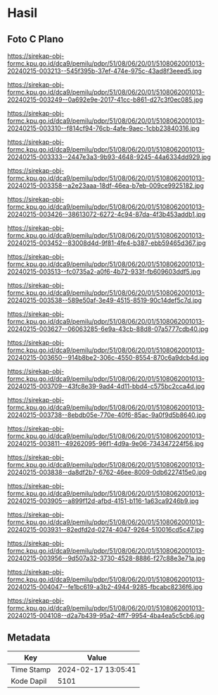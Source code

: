 # Hasil

## Foto C Plano

https://sirekap-obj-formc.kpu.go.id/dca9/pemilu/pdpr/51/08/06/20/01/5108062001013-20240215-003213--545f395b-37ef-474e-975c-43ad8f3eeed5.jpg

https://sirekap-obj-formc.kpu.go.id/dca9/pemilu/pdpr/51/08/06/20/01/5108062001013-20240215-003249--0a692e9e-2017-41cc-b861-d27c3f0ec085.jpg

https://sirekap-obj-formc.kpu.go.id/dca9/pemilu/pdpr/51/08/06/20/01/5108062001013-20240215-003310--f814cf94-76cb-4afe-9aec-1cbb23840316.jpg

https://sirekap-obj-formc.kpu.go.id/dca9/pemilu/pdpr/51/08/06/20/01/5108062001013-20240215-003333--2447e3a3-9b93-4648-9245-44a6334dd929.jpg

https://sirekap-obj-formc.kpu.go.id/dca9/pemilu/pdpr/51/08/06/20/01/5108062001013-20240215-003358--a2e23aaa-18df-46ea-b7eb-009ce9925182.jpg

https://sirekap-obj-formc.kpu.go.id/dca9/pemilu/pdpr/51/08/06/20/01/5108062001013-20240215-003426--38613072-6272-4c94-87da-4f3b453addb1.jpg

https://sirekap-obj-formc.kpu.go.id/dca9/pemilu/pdpr/51/08/06/20/01/5108062001013-20240215-003452--83008d4d-9f81-4fe4-b387-ebb59465d367.jpg

https://sirekap-obj-formc.kpu.go.id/dca9/pemilu/pdpr/51/08/06/20/01/5108062001013-20240215-003513--fc0735a2-a0f6-4b72-933f-fb609603ddf5.jpg

https://sirekap-obj-formc.kpu.go.id/dca9/pemilu/pdpr/51/08/06/20/01/5108062001013-20240215-003538--589e50af-3e49-4515-8519-90c14def5c7d.jpg

https://sirekap-obj-formc.kpu.go.id/dca9/pemilu/pdpr/51/08/06/20/01/5108062001013-20240215-003627--06063285-6e9a-43cb-88d8-07a5777cdb40.jpg

https://sirekap-obj-formc.kpu.go.id/dca9/pemilu/pdpr/51/08/06/20/01/5108062001013-20240215-003650--914b8be2-306c-4550-8554-870c6a9dcb4d.jpg

https://sirekap-obj-formc.kpu.go.id/dca9/pemilu/pdpr/51/08/06/20/01/5108062001013-20240215-003709--43fc8e39-9ad4-4d11-bbd4-c575bc2cca4d.jpg

https://sirekap-obj-formc.kpu.go.id/dca9/pemilu/pdpr/51/08/06/20/01/5108062001013-20240215-003738--8ebdb05e-770e-40f6-85ac-9a0f9d5b8640.jpg

https://sirekap-obj-formc.kpu.go.id/dca9/pemilu/pdpr/51/08/06/20/01/5108062001013-20240215-003811--49262095-96f1-4d9a-9e06-734347224f56.jpg

https://sirekap-obj-formc.kpu.go.id/dca9/pemilu/pdpr/51/08/06/20/01/5108062001013-20240215-003838--da8df2b7-6762-46ee-8009-0db6227415e0.jpg

https://sirekap-obj-formc.kpu.go.id/dca9/pemilu/pdpr/51/08/06/20/01/5108062001013-20240215-003905--a899f12d-afbd-4151-b116-1a63ca9246b9.jpg

https://sirekap-obj-formc.kpu.go.id/dca9/pemilu/pdpr/51/08/06/20/01/5108062001013-20240215-003931--82edfd2d-0274-4047-9264-510016cd5c47.jpg

https://sirekap-obj-formc.kpu.go.id/dca9/pemilu/pdpr/51/08/06/20/01/5108062001013-20240215-003956--9d507a32-3730-4528-8886-f27c88e3e71a.jpg

https://sirekap-obj-formc.kpu.go.id/dca9/pemilu/pdpr/51/08/06/20/01/5108062001013-20240215-004047--fe1bc619-a3b2-4944-9285-fbcabc8236f6.jpg

https://sirekap-obj-formc.kpu.go.id/dca9/pemilu/pdpr/51/08/06/20/01/5108062001013-20240215-004108--d2a7b439-95a2-4ff7-9954-4ba4ea5c5cb6.jpg


## Metadata

| Key        | Value               |
| ---------- | ------------------- |
| Time Stamp | 2024-02-17 13:05:41 |
| Kode Dapil | 5101                |



